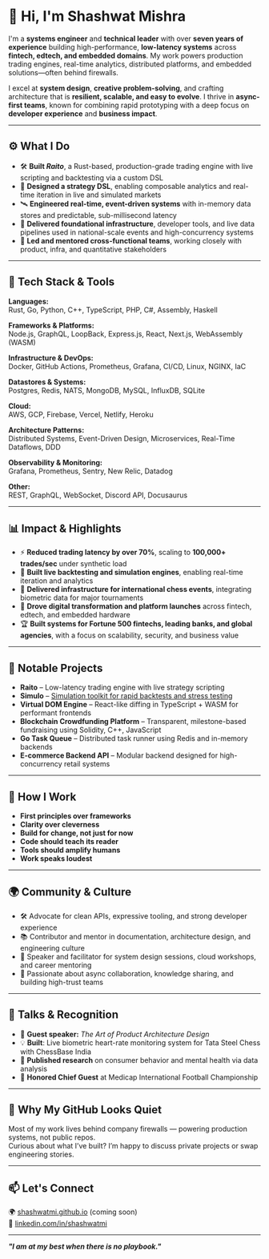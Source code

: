 # 👋 Hi, I'm Shashwat Mishra

I'm a **systems engineer** and **technical leader** with over **seven years of experience** building high-performance, **low-latency systems** across **fintech, edtech, and embedded domains**. My work powers production trading engines, real-time analytics, distributed platforms, and embedded solutions—often behind firewalls.

I excel at **system design**, **creative problem-solving**, and crafting architecture that is **resilient, scalable, and easy to evolve**. I thrive in **async-first teams**, known for combining rapid prototyping with a deep focus on **developer experience** and **business impact**.

---

## ⚙️ What I Do

- 🛠 **Built _Raito_**, a Rust-based, production-grade trading engine with live scripting and backtesting via a custom DSL  
- 🧪 **Designed a strategy DSL**, enabling composable analytics and real-time iteration in live and simulated markets  
- 🛰 **Engineered real-time, event-driven systems** with in-memory data stores and predictable, sub-millisecond latency  
- 🔧 **Delivered foundational infrastructure**, developer tools, and live data pipelines used in national-scale events and high-concurrency systems  
- 🤝 **Led and mentored cross-functional teams**, working closely with product, infra, and quantitative stakeholders

---

## 🧠 Tech Stack & Tools

**Languages:**  
Rust, Go, Python, C++, TypeScript, PHP, C#, Assembly, Haskell

**Frameworks & Platforms:**  
Node.js, GraphQL, LoopBack, Express.js, React, Next.js, WebAssembly (WASM)

**Infrastructure & DevOps:**  
Docker, GitHub Actions, Prometheus, Grafana, CI/CD, Linux, NGINX, IaC

**Datastores & Systems:**  
Postgres, Redis, NATS, MongoDB, MySQL, InfluxDB, SQLite

**Cloud:**  
AWS, GCP, Firebase, Vercel, Netlify, Heroku

**Architecture Patterns:**  
Distributed Systems, Event-Driven Design, Microservices, Real-Time Dataflows, DDD

**Observability & Monitoring:**  
Grafana, Prometheus, Sentry, New Relic, Datadog

**Other:**  
REST, GraphQL, WebSocket, Discord API, Docusaurus

---

## 📊 Impact & Highlights

- ⚡ **Reduced trading latency by over 70%**, scaling to **100,000+ trades/sec** under synthetic load  
- 🧠 **Built live backtesting and simulation engines**, enabling real-time iteration and analytics  
- 🚀 **Delivered infrastructure for international chess events**, integrating biometric data for major tournaments  
- 🧩 **Drove digital transformation and platform launches** across fintech, edtech, and embedded hardware  
- 🏆 **Built systems for Fortune 500 fintechs, leading banks, and global agencies**, with a focus on scalability, security, and business value

---

## 🚀 Notable Projects

- **Raito** – Low-latency trading engine with live strategy scripting  
- **Simulo** – [Simulation toolkit for rapid backtests and stress testing](https://github.com/shashwatmi/simulo)  
- **Virtual DOM Engine** – React-like diffing in TypeScript + WASM for performant frontends  
- **Blockchain Crowdfunding Platform** – Transparent, milestone-based fundraising using Solidity, C++, JavaScript  
- **Go Task Queue** – Distributed task runner using Redis and in-memory backends  
- **E-commerce Backend API** – Modular backend designed for high-concurrency retail systems

---

## 🧭 How I Work

- **First principles over frameworks**  
- **Clarity over cleverness**  
- **Build for change, not just for now**  
- **Code should teach its reader**  
- **Tools should amplify humans**  
- **Work speaks loudest**

---

## 🌍 Community & Culture

- 🛠 Advocate for clean APIs, expressive tooling, and strong developer experience  
- 📚 Contributor and mentor in documentation, architecture design, and engineering culture  
- 🧠 Speaker and facilitator for system design sessions, cloud workshops, and career mentoring  
- 🤝 Passionate about async collaboration, knowledge sharing, and building high-trust teams

---

## 🎤 Talks & Recognition

- 🎤 **Guest speaker:** *The Art of Product Architecture Design*  
- 💡 **Built**: Live biometric heart-rate monitoring system for Tata Steel Chess with ChessBase India  
- 📄 **Published research** on consumer behavior and mental health via data analysis  
- 🏅 **Honored Chief Guest** at Medicap International Football Championship

---

## 🤔 Why My GitHub Looks Quiet

Most of my work lives behind company firewalls — powering production systems, not public repos.  
Curious about what I’ve built? I’m happy to discuss private projects or swap engineering stories.

---

## 📫 Let's Connect

🌍 [shashwatmi.github.io](https://shashwatmi.github.io) (coming soon)  
💼 [linkedin.com/in/shashwatmi](https://linkedin.com/in/shashwatmi)

---

**_"I am at my best when there is no playbook."_**
